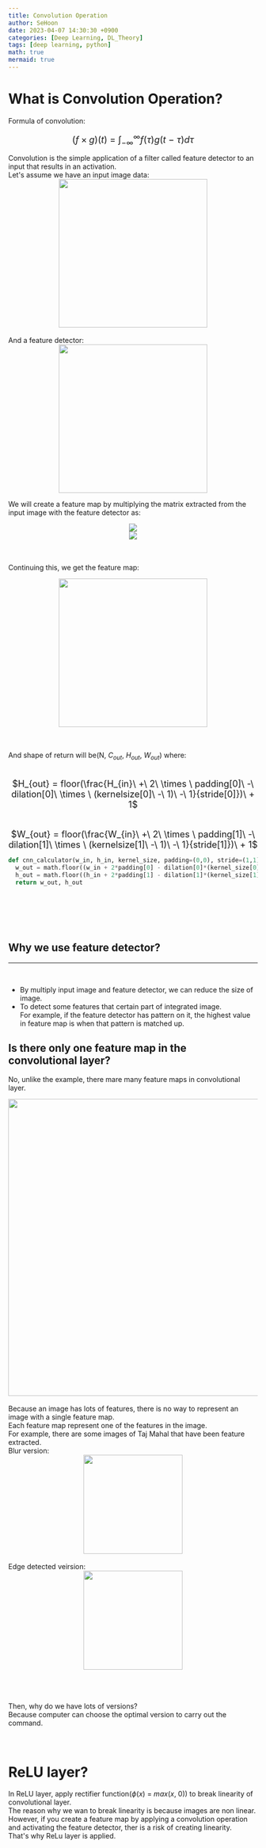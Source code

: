 ```yaml
---
title: Convolution Operation
author: SeHoon
date: 2023-04-07 14:30:30 +0900
categories: [Deep Learning, DL_Theory]
tags: [deep learning, python]
math: true
mermaid: true
---
```


# What is Convolution Operation?
Formula of convolution:
<center>
<font size=4>

$(f \times g)(t)\ =\ \int_{-\infty}^{\infty}f(\tau)g(t\ -\ \tau)d\tau$
</font>
</center>
Convolution is the simple application of a filter called feature detector to an input that results in an activation.<br>
Let's assume we have an input image data:
<center>
<img src="https://user-images.githubusercontent.com/28240052/230700853-f24a2e80-0458-46a7-92b8-83bc365a2eac.png" width=300>
</center>
<br>
And a feature detector:
<center>
<img src="https://user-images.githubusercontent.com/28240052/230700886-22bf49f8-ee0c-41d3-9398-993159980a31.png" width=300>
</center>

We will create a feature map by multiplying the matrix extracted from the input image with the feature detector as:
<center>
<img src="https://user-images.githubusercontent.com/28240052/230701710-6c057f37-5d14-4104-9b60-925bc316e893.png">
</center>
<center>
<img src="https://user-images.githubusercontent.com/28240052/230701742-88d95a62-f62e-4d94-8a03-a2bf63107e7d.png">
</center><br><br>

Continuing this, we get the feature map:
<center>
<img src="https://user-images.githubusercontent.com/28240052/230701780-163df4fb-a917-47a4-80b0-a7cadb5552fe.png" width=300>
</center><br><br>

And shape of return will be(N, $C_{out}$, $H_{out}$, $W_{out}$) where:<br>
<br>

<center>
<font size=4>

$H_{out} = floor(\frac{H_{in}\ +\ 2\  \times \ padding[0]\ -\ dilation[0]\  \times \ (kernelsize[0]\ -\ 1)\ -\ 1}{stride[0]})\ + 1$
<br><br>

$W_{out} = floor(\frac{W_{in}\ +\ 2\  \times \ padding[1]\ -\ dilation[1]\  \times \ (kernelsize[1]\ -\ 1)\ -\ 1}{stride[1]})\ + 1$
</font>
</center>

```py
def cnn_calculator(w_in, h_in, kernel_size, padding=(0,0), stride=(1,1), dilation=(1,1)):
  w_out = math.floor((w_in + 2*padding[0] - dilation[0]*(kernel_size[0] - 1) - 1) / stride[0]) + 1
  h_out = math.floor((h_in + 2*padding[1] - dilation[1]*(kernel_size[1] - 1) - 1) / stride[1]) + 1
  return w_out, h_out
```
<br><br><br><br>

## Why we use feature detector?
---
<br>

+ By multiply input image and feature detector, we can reduce the size of image.
+ To detect some features that certain part of integrated image.<br>
For example, if the feature detector has pattern on it, the highest value in feature map is when that pattern is matched up.

## Is there only one feature map in the convolutional layer?
No, unlike the example, there mare many feature maps in convolutional layer.
<center>
<img src="https://user-images.githubusercontent.com/28240052/230702130-be709476-279d-447e-9325-230925d34d73.png" width=600>
</center>
<br>
Because an image has lots of features, there is no way to represent an image with a single feature map.<br>
Each feature map represent one of the features in the image.<br>
For example, there are some images of Taj Mahal that have been feature extracted.<br>
Blur version:
<center>
<img src="https://user-images.githubusercontent.com/28240052/230702357-346a54d3-90ae-46f5-b49d-99d7a73670b6.png" width=200>
</center>
<br>
Edge detected veirsion:
<center>
<img src="https://user-images.githubusercontent.com/28240052/230702387-2d072fd2-770c-43f4-bb76-cdf7aac18490.png" width=200>
</center>
<br><br><br>

Then, why do we have lots of versions?<br>
Because computer can choose the optimal version to carry out the command.
<br><br><br>

# ReLU layer?
In ReLU layer, apply rectifier function($\phi(x)\ =\ max(x,\ 0)$) to break linearity of convolutional layer.<br>
The reason why we wan to break linearity is because images are non linear.<br>
However, if you create a feature map by applying a convolution operation and activating the feature detector, ther is a risk of creating linearity.<br>
That's why ReLu layer is applied.